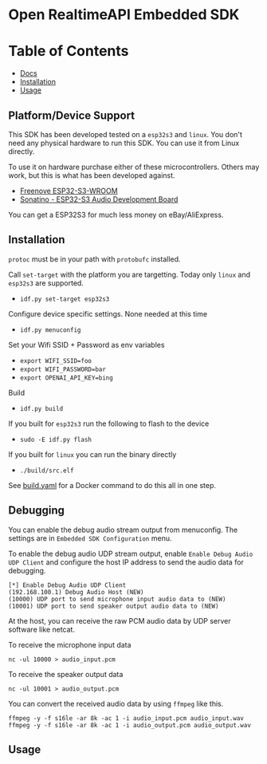 # Open RealtimeAPI Embedded SDK

# Table of Contents

- [Docs](#docs)
- [Installation](#installation)
- [Usage](#usage)

## Platform/Device Support

This SDK has been developed tested on a `esp32s3` and `linux`. You don't need any physical hardware
to run this SDK. You can use it from Linux directly.

To use it on hardware purchase either of these microcontrollers. Others may work, but this is what
has been developed against.

* [Freenove ESP32-S3-WROOM](https://www.amazon.com/gp/product/B0BMQ8F7FN)
* [Sonatino - ESP32-S3 Audio Development Board](https://www.amazon.com/gp/product/B0BVY8RJNP)

You can get a ESP32S3 for much less money on eBay/AliExpress.

## Installation

`protoc` must be in your path with `protobufc` installed.

Call `set-target` with the platform you are targetting. Today only `linux` and `esp32s3` are supported.
* `idf.py set-target esp32s3`

Configure device specific settings. None needed at this time
* `idf.py menuconfig`

Set your Wifi SSID + Password as env variables
* `export WIFI_SSID=foo`
* `export WIFI_PASSWORD=bar`
* `export OPENAI_API_KEY=bing`

Build
* `idf.py build`

If you built for `esp32s3` run the following to flash to the device
* `sudo -E idf.py flash`

If you built for `linux` you can run the binary directly
* `./build/src.elf`

See [build.yaml](.github/workflows/build.yaml) for a Docker command to do this all in one step.

## Debugging

You can enable the debug audio stream output from menuconfig.
The settings are in `Embedded SDK Configuration` menu.

To enable the debug audio UDP stream output, enable `Enable Debug Audio UDP Client` and configure the host IP address to send the audio data for debugging.

```
[*] Enable Debug Audio UDP Client
(192.168.100.1) Debug Audio Host (NEW)
(10000) UDP port to send microphone input audio data to (NEW)
(10001) UDP port to send speaker output audio data to (NEW)
```

At the host, you can receive the raw PCM audio data by UDP server software like netcat.

To receive the microphone input data

```
nc -ul 10000 > audio_input.pcm
```

To receive the speaker output data

```
nc -ul 10001 > audio_output.pcm
```

You can convert the received audio data by using `ffmpeg` like this.

```
ffmpeg -y -f s16le -ar 8k -ac 1 -i audio_input.pcm audio_input.wav
ffmpeg -y -f s16le -ar 8k -ac 1 -i audio_output.pcm audio_output.wav
```

## Usage
